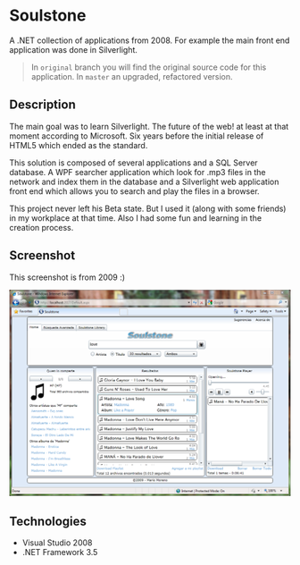 # Soulstone

A .NET collection of applications from 2008. For example the main front end application was done in Silverlight.


> In `original` branch you will find the original source code for this application. In `master` an upgraded, refactored version.

## Description 

The main goal was to learn Silverlight. The future of the web! at least at that moment according to Microsoft. Six years before the initial release of HTML5 which ended as the standard.

This solution is composed of several applications and a SQL Server database. A WPF searcher application which look for .mp3 files in the network and index them in the database and a Silverlight web application front end which allows you to search and play the files in a browser.

This project never left his Beta state. But I used it (along with some friends) in my workplace at that time. Also I had some fun and learning in the creation process.

## Screenshot

This screenshot is from 2009 :)

![screenshot](https://raw.githubusercontent.com/mamcer/soulstone/master/doc/screenshot.png)

## Technologies

- Visual Studio 2008
- .NET Framework 3.5